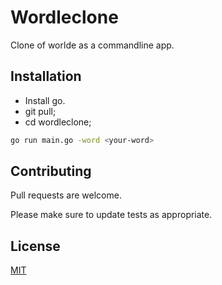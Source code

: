 # Wordleclone

Clone of worlde as a commandline app.

## Installation
* Install go.
* git pull;
* cd wordleclone;

```bash
go run main.go -word <your-word>
```


## Contributing
Pull requests are welcome. 

Please make sure to update tests as appropriate.

## License
[MIT](https://choosealicense.com/licenses/mit/)